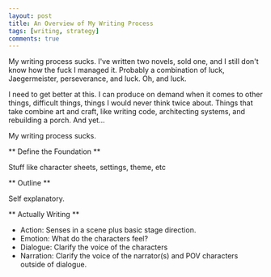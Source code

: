 ```yaml
---
layout: post
title: An Overview of My Writing Process
tags: [writing, strategy]
comments: true
---
```


My writing process sucks. I've written two novels, sold one, and I still don't know how the fuck I managed it. Probably a combination of luck, Jaegermeister, perseverance, and luck. Oh, and luck.

I need to get better at this. I can produce on demand when it comes to other things, difficult things, things I would never think twice about. Things that take combine art and craft, like writing code, architecting systems, and rebuilding a porch. And yet...

My writing process sucks.

** Define the Foundation **

Stuff like character sheets, settings, theme, etc

** Outline **

Self explanatory.

** Actually Writing **

* Action: Senses in a scene plus basic stage direction.
* Emotion: What do the characters feel?
* Dialogue: Clarify the voice of the characters
* Narration: Clarify the voice of the narrator(s) and POV characters outside of dialogue.
